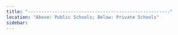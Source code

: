 ```yaml
---
title: "-----------------------------------------------------"
location: "Above: Public Schools; Below: Private Schools"
sidebar:
---
```

